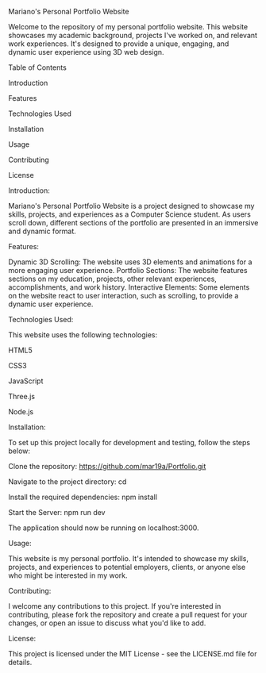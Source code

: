Mariano's Personal Portfolio Website

Welcome to the repository of my personal portfolio website. This website showcases my academic background, projects I've worked on, and relevant work experiences. It's designed to provide a unique, engaging, and dynamic user experience using 3D web design.

Table of Contents

Introduction

Features

Technologies Used

Installation

Usage

Contributing

License



Introduction:

Mariano's Personal Portfolio Website is a project designed to showcase my skills, projects, and experiences as a Computer Science student. As users scroll down, different sections of the portfolio are presented in an immersive and dynamic format.


Features:

Dynamic 3D Scrolling: The website uses 3D elements and animations for a more engaging user experience.
Portfolio Sections: The website features sections on my education, projects, other relevant experiences, accomplishments, and work history.
Interactive Elements: Some elements on the website react to user interaction, such as scrolling, to provide a dynamic user experience.


Technologies Used:

This website uses the following technologies:

HTML5

CSS3

JavaScript

Three.js

Node.js


Installation:

To set up this project locally for development and testing, follow the steps below:

Clone the repository:
https://github.com/mar19a/Portfolio.git

Navigate to the project directory:
cd <Portfolio>

Install the required dependencies:
npm install

Start the Server:
npm run dev

The application should now be running on localhost:3000.

  
Usage:

This website is my personal portfolio. It's intended to showcase my skills, projects, and experiences to potential employers, clients, or anyone else who might be interested in my work.

  
Contributing:

I welcome any contributions to this project. If you're interested in contributing, please fork the repository and create a pull request for your changes, or open an issue to discuss what you'd like to add.

  
License:

This project is licensed under the MIT License - see the LICENSE.md file for details.
